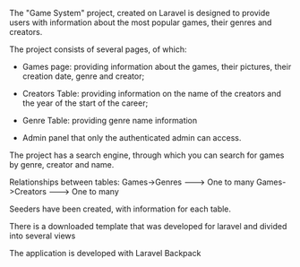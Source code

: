 The "Game System" project, created on Laravel is designed to provide users with information about the most popular games, their genres and creators.

The project consists of several pages, of which:

- Games page: 
   providing information about the games, their pictures, their creation date, genre and creator;

- Creators Table:
    providing information on the name of the creators and the year of the start of the career;

- Genre Table:
     providing genre name information

- Admin panel that only the authenticated admin can access.

The project has a search engine, through which you can search for games by genre, creator and name.

Relationships between tables:
Games->Genres ---> One to many
Games->Creators ---> One to many

Seeders have been created, with information for each table.

There is a downloaded template that was developed for laravel and divided into several views



The application is developed with Laravel Backpack
